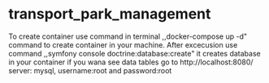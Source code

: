 # transport_park_management

To create container use command in terminal ,,docker-compose up -d" command to create container in your machine. After excecusion use command ,,symfony console doctrine:database:create" it creates database in your container if you wana see data tables go to http://localhost:8080/ server: mysql, username:root and password:root
